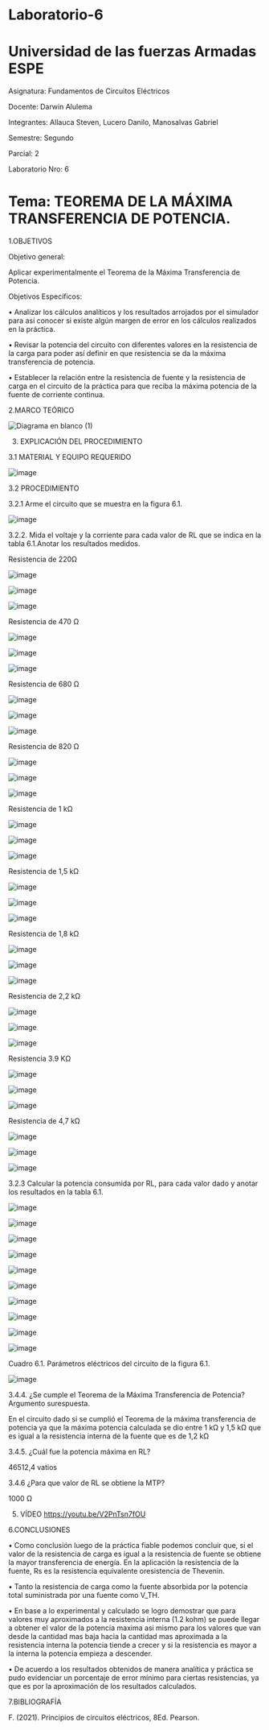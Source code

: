 # Laboratorio-6
# Universidad de las fuerzas Armadas ESPE
Asignatura: Fundamentos de Circuitos Eléctricos

Docente: Darwin Alulema

Integrantes: Allauca Steven, Lucero Danilo, Manosalvas Gabriel

Semestre: Segundo

Parcial: 2

Laboratorio Nro: 6

# Tema: TEOREMA DE LA MÁXIMA TRANSFERENCIA DE POTENCIA.

1.OBJETIVOS

Objetivo general:

Aplicar experimentalmente el Teorema de la Máxima Transferencia de Potencia.

Objetivos Específicos:

• Analizar los cálculos analíticos y los resultados arrojados por el simulador para así conocer si existe algún margen de error en los cálculos realizados en la práctica.

• Revisar la potencia del circuito con diferentes valores en la resistencia de la carga para poder así definir en que resistencia se da la máxima transferencia de potencia.

• Establecer la relación entre la resistencia de fuente y la resistencia de carga en el circuito de la práctica para que reciba la máxima potencia de la fuente de corriente continua.

2.MARCO TEÓRICO

![Diagrama en blanco (1)](https://user-images.githubusercontent.com/94026628/149868658-34dd0aa9-e3c0-4023-b91c-4b73dd1f3841.png)


3. EXPLICACIÓN DEL PROCEDIMIENTO

3.1 MATERIAL Y EQUIPO REQUERIDO

![image](https://user-images.githubusercontent.com/94026628/149865721-d67dff25-f3c9-4af3-a3c1-707dfde9c679.png)


3.2 PROCEDIMIENTO

3.2.1 Arme el circuito que se muestra en la figura 6.1.

![image](https://user-images.githubusercontent.com/94026628/149865765-0484b87a-1da2-45ee-88c6-9db9957b90a4.png)

3.2.2. Mida el voltaje y la corriente para cada valor de RL que se indica en la tabla 6.1.Anotar los resultados medidos.

Resistencia de 220Ω

![image](https://user-images.githubusercontent.com/94026628/149962967-9c690250-f81e-4a61-998b-dddcf62015d3.png)

![image](https://user-images.githubusercontent.com/94026628/149963063-4a1c2f7a-ee69-4172-9d15-eb9559f63748.png)

![image](https://user-images.githubusercontent.com/94026628/149964698-9eca47d3-a756-4da4-ac5c-03c96bf872e2.png)



Resistencia de 470 Ω

![image](https://user-images.githubusercontent.com/94026628/149964330-b81447fe-23fa-4cfc-b0e3-19e5f29380b6.png)

![image](https://user-images.githubusercontent.com/94026628/149964424-a8227aa0-0b74-410a-ab15-f3616f1712eb.png)

![image](https://user-images.githubusercontent.com/94026628/149964516-80562bdf-8bc4-462e-a11d-beff385c4c43.png)



Resistencia de 680 Ω

![image](https://user-images.githubusercontent.com/94026628/149964997-56f3a009-99b0-475d-807e-411c1d7702fb.png)

![image](https://user-images.githubusercontent.com/94026628/149965059-96c902f5-e7af-40ef-906d-23dfa9034984.png)

![image](https://user-images.githubusercontent.com/94026628/149965078-71a0c09a-0bfd-469b-8daa-dbbd39aa0705.png)


Resistencia de 820 Ω

![image](https://user-images.githubusercontent.com/94026628/149965160-c03913d7-8f80-44f3-a367-cc0d33ad6620.png)

![image](https://user-images.githubusercontent.com/94026628/149965211-6400e036-aef5-4412-9b69-32f45c6d938d.png)

![image](https://user-images.githubusercontent.com/94026628/149965233-1ee4d058-96b1-4adc-ab01-3a363f5e4e47.png)


Resistencia de 1 kΩ

![image](https://user-images.githubusercontent.com/94026628/149965834-4cd57175-e65c-45d3-b48d-16c5cef8e807.png)

![image](https://user-images.githubusercontent.com/94026628/149965879-374360a7-e34b-463a-9229-8f52329b16ec.png)

![image](https://user-images.githubusercontent.com/94026628/149965912-3149c8e6-3940-471c-9036-9a4d2ea03597.png)


Resistencia de 1,5 kΩ


![image](https://user-images.githubusercontent.com/94026628/149965972-df9e2a10-6898-4c56-9d16-58cdf5203d2f.png)

![image](https://user-images.githubusercontent.com/94026628/149966010-f414c80f-cfe9-4e6f-89d3-0244196cf792.png)

![image](https://user-images.githubusercontent.com/94026628/149966038-2ac1102b-d24b-45a1-9ec8-7c99043e9b60.png)


Resistencia de 1,8 kΩ


![image](https://user-images.githubusercontent.com/94026628/149966360-8e35bbe8-93f7-4ff9-8e2e-4c8697b08d32.png)

![image](https://user-images.githubusercontent.com/94026628/149966399-49b6d5cb-c555-4258-b3f3-3e42673a3c4f.png)

![image](https://user-images.githubusercontent.com/94026628/149966429-4e34577e-b854-4488-b143-a0ef8e7fbc05.png)


Resistencia de 2,2 kΩ

![image](https://user-images.githubusercontent.com/94026628/149966485-6febd662-0aa3-49ba-b75a-91e053ed1c8b.png)

![image](https://user-images.githubusercontent.com/94026628/149967172-b4bcb01a-e6e8-4dcb-9525-f67232e3ed0b.png)

![image](https://user-images.githubusercontent.com/94026628/149967195-2e3490de-5e6b-40e9-8c0b-726acb623dba.png)

Resistencia 3.9   KΩ

![image](https://user-images.githubusercontent.com/94026628/149968096-46c5afd9-3187-4a16-b99a-21d059ea8cc3.png)

![image](https://user-images.githubusercontent.com/94026628/149968122-c5905a10-8a20-4c8c-b5f3-fdd444227034.png)

![image](https://user-images.githubusercontent.com/94026628/149968145-96d40f1b-68af-47bf-80bf-b53cff98de14.png)


Resistencia de 4,7 kΩ

![image](https://user-images.githubusercontent.com/94026628/149970378-26eaa898-a656-4f90-8ea8-36052a2600c4.png)

![image](https://user-images.githubusercontent.com/94026628/149970446-4a24699c-5f38-4a68-8d66-c381bc7cb2d6.png)

![image](https://user-images.githubusercontent.com/94026628/149970463-5a8c36da-9aa4-4f8a-995b-9200eb91d49b.png)


3.2.3 Calcular la potencia consumida por RL, para cada valor dado y anotar los resultados en la tabla 6.1.

![image](https://user-images.githubusercontent.com/94026628/149866034-661a650f-7dda-4606-8fb0-3268cc1062b6.png)

![image](https://user-images.githubusercontent.com/94026628/149866066-7171befd-b3dc-4816-8733-d7d1e995c0f3.png)

![image](https://user-images.githubusercontent.com/94026628/149866204-1be9858b-0378-49cd-956d-6d0bded17907.png)

![image](https://user-images.githubusercontent.com/94026628/149866245-fe43cdef-04ca-4e3b-9d87-cf3b8729c65d.png)

![image](https://user-images.githubusercontent.com/94026628/149866268-3b7979a7-6401-4136-970e-ef1cd33d945f.png)

![image](https://user-images.githubusercontent.com/94026628/149866287-d4735845-875d-4a32-8606-773db3d73d4f.png)

![image](https://user-images.githubusercontent.com/94026628/149866305-b149a0f9-346b-49b0-9480-ebf8d056f2b6.png)

![image](https://user-images.githubusercontent.com/94026628/149866354-afeeeb17-ff8d-44da-a903-73d5b14ff9e3.png)

![image](https://user-images.githubusercontent.com/94026628/149866410-bda907c8-8f8e-4725-b868-35f379ac647d.png)

![image](https://user-images.githubusercontent.com/94026628/149866423-e63a2f44-1527-41f0-bb04-f0aecd69982c.png)


Cuadro 6.1. Parámetros eléctricos del circuito de la figura 6.1.

![image](https://user-images.githubusercontent.com/94026628/149866492-fd962149-251d-4aef-afe0-f63ac0cb9d5b.png)

3.4.4. ¿Se cumple el Teorema de la Máxima Transferencia de Potencia? Argumento surespuesta.

En el circuito dado si se cumplió el Teorema de la máxima transferencia de potencia ya que la máxima potencia calculada se dio entre 1 kΩ y 1,5 kΩ que es igual a la resistencia interna de la fuente que es de 1,2 kΩ

3.4.5. ¿Cuál fue la potencia máxima en RL?

46512,4 vatios

3.4.6 ¿Para que valor de RL se obtiene la MTP?

1000 Ω

5. VÍDEO https://youtu.be/V2PnTsn7fOU

6.CONCLUSIONES

• Como conclusión luego de la práctica fiable podemos concluir que, si el valor de la resistencia de carga es igual a la resistencia de fuente se obtiene la mayor transferencia de energía. En la aplicación la resistencia de la fuente, Rs es la resistencia equivalente oresistencia de Thevenin.

• Tanto la resistencia de carga como la fuente absorbida por la potencia total suministrada por una fuente como V_TH.

• En base a lo experimental y calculado se logro demostrar que para valores muy aproximados a la resistencia interna (1.2 kohm) se puede llegar a obtener el valor de la potencia maxima asi mismo para los valores que van desde la cantidad mas baja hacia la cantidad mas aproximada a la resistencia interna la potencia tiende a crecer y si la resistencia es mayor a la interna la potencia empieza a descender.

• De acuerdo a los resultados obtenidos de manera analítica y práctica se pudo evidenciar un porcentaje de error mínimo para ciertas resistencias, ya que es por la aproximación de los resultados calculados.

7.BIBLIOGRAFÍA

F. (2021). Principios de circuitos eléctricos, 8Ed. Pearson.

